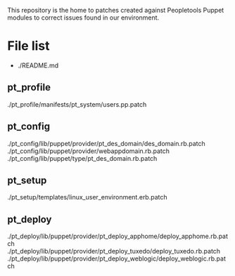 This repository is the home to patches created against Peopletools Puppet
modules to correct issues found in our environment.

# File list
* ./README.md

## pt_profile
  ./pt_profile/manifests/pt_system/users.pp.patch

## pt_config
  ./pt_config/lib/puppet/provider/pt_des_domain/des_domain.rb.patch
  ./pt_config/lib/puppet/provider/webappdomain.rb.patch
  ./pt_config/lib/puppet/type/pt_des_domain.rb.patch

## pt_setup
  ./pt_setup/templates/linux_user_environment.erb.patch

## pt_deploy
  ./pt_deploy/lib/puppet/provider/pt_deploy_apphome/deploy_apphome.rb.patch
  ./pt_deploy/lib/puppet/provider/pt_deploy_tuxedo/deploy_tuxedo.rb.patch
  ./pt_deploy/lib/puppet/provider/pt_deploy_weblogic/deploy_weblogic.rb.patch

